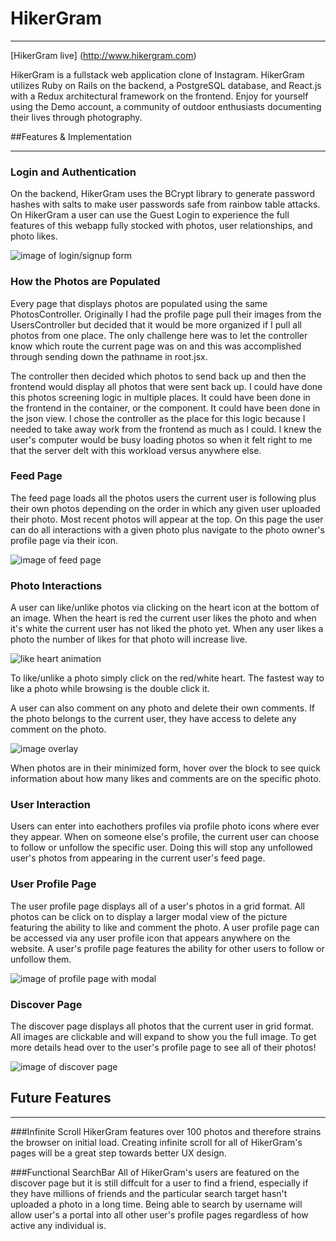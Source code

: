 # HikerGram

---

[HikerGram live] (http://www.hikergram.com)

HikerGram is a fullstack web application clone of Instagram. HikerGram utilizes Ruby on Rails on the backend, a PostgreSQL database, and React.js with a Redux architectural framework on the frontend. Enjoy for yourself using the Demo account, a community of outdoor enthusiasts documenting their lives through photography.

##Features & Implementation

---

### Login and Authentication

On the backend, HikerGram uses the BCrypt library to generate password hashes with salts to make user passwords safe from rainbow table attacks. On HikerGram a user can use the Guest Login to experience the full features of this webapp fully stocked with photos, user relationships, and photo likes.

![image of login/signup form](https://github.com/skdkim/HikerGram/blob/master/docs/prm_photos/auth.png)

### How the Photos are Populated

Every page that displays photos are populated using the same PhotosController. Originally I had the profile page pull their images from the UsersController but decided that it would be more organized if I pull all photos from one place. The only challenge here was to let the controller know which route the current page was on and this was accomplished through sending down the pathname in root.jsx. 

The controller then decided which photos to send back up and then the frontend would display all photos that were sent back up. I could have done this photos screening logic in multiple places. It could have been done in the frontend in the container, or the component. It could have been done in the json view. I chose the controller as the place for this logic because I needed to take away work from the frontend as much as I could. I knew the user's computer would be busy loading photos so when it felt right to me that the server delt with this workload versus anywhere else.

### Feed Page

The feed page loads all the photos users the current user is following plus their own photos depending on the order in which any given user uploaded their photo. Most recent photos will appear at the top. On this page the user can do all interactions with a given photo plus navigate to the photo owner's profile page via their icon.

![image of feed page](https://github.com/skdkim/HikerGram/blob/master/docs/prm_photos/Screen%20Shot%202016-11-11%20at%2011.05.59%20AM.png)

### Photo Interactions

A user can like/unlike photos via clicking on the heart icon at the bottom of an image. When the heart is red the current user likes the photo and when it's white the current user has not liked the photo yet. When any user likes a photo the number of likes for that photo will increase live.

![like heart animation](https://github.com/skdkim/HikerGram/blob/master/docs/prm_photos/likeAnimation.png)

To like/unlike a photo simply click on the red/white heart. The fastest way to like a photo while browsing is the double click it.

A user can also comment on any photo and delete their own comments. If the photo belongs to the current user, they have access to delete any comment on the photo.

![image overlay](https://github.com/skdkim/HikerGram/blob/master/docs/prm_photos/imageOverlay.png)

When photos are in their minimized form, hover over the block to see quick information about how many likes and comments are on the specific photo.

### User Interaction

Users can enter into eachothers profiles via profile photo icons where ever they appear.
When on someone else's profile, the current user can choose to follow or unfollow the specific user. Doing this will stop any unfollowed user's photos from appearing in the current user's feed page. 

### User Profile Page

The user profile page displays all of a user's photos in a grid format. All photos can be click on to display a larger modal view of the picture featuring the ability to like and comment the photo. A user profile page can be accessed via any user profile icon that appears anywhere on the website. A user's profile page features the ability for other users to follow or unfollow them. 

![image of profile page with modal](https://github.com/skdkim/HikerGram/blob/master/docs/prm_photos/Screen%20Shot%202016-11-11%20at%2012.44.02%20PM.png)

### Discover Page

The discover page displays all photos that the current user in grid format.
All images are clickable and will expand to show you the full image. To get more details head over to the user's profile page to see all of their photos!

![image of discover page](https://github.com/skdkim/HikerGram/blob/master/docs/prm_photos/Screen%20Shot%202016-11-11%20at%2011.07.34%20AM.png)

## Future Features

---
###Infinite Scroll
HikerGram features over 100 photos and therefore strains the browser on initial load. Creating infinite scroll for all of HikerGram's pages will be a great step towards better UX design.

###Functional SearchBar
All of HikerGram's users are featured on the discover page but it is still diffcult for a user to find a friend, especially if they have millions of friends and the particular search target hasn't uploaded a photo in a long time. Being able to search by username will allow user's a portal into all other user's profile pages regardless of how active any individual is.
